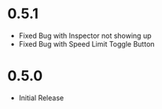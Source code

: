 # 0.5.1

- Fixed Bug with Inspector not showing up
- Fixed Bug with Speed Limit Toggle Button

# 0.5.0

- Initial Release
